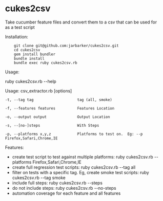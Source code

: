 cukes2csv
============

Take cucumber feature files and convert them to a csv that can be used for as a test script

Installation:

        git clone git@github.com:jarbarker/cukes2csv.git
        cd cukes2csv
        gem install bundler
        bundle install
        bundle exec ruby cukes2csv.rb
        

Usage:

ruby cukes2csv.rb --help

Usage: csv_extractor.rb [options]

    -t, --tag tag                    tag (all, smoke)
    
    -f, --features features          Features Location
    
    -o, --output output              Output Location
    
    -s, --[no-]steps                 With Steps
    
    -p, --platforms x,y,z            Platforms to test on.  Eg: --p Firefox,Safari,Chrome,IE
    


Features:

 * create test script to test against multiple platforms: ruby cukes2csv.rb --platforms Firefox,Safari,Chrome,IE
 * create full regression test scripts: ruby cukes2csv.rb --tag all
 * filter on tests with a specific tag.  Eg, create smoke test scripts: ruby cukes2csv.rb --tag smoke
 * include full steps: ruby cukes2csv.rb --steps
 * do not include steps: ruby cukes2csv.rb --no-steps
 * automation coverage for each feature and all features
